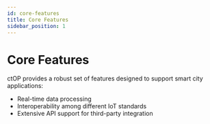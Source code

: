 ```yaml
---
id: core-features
title: Core Features
sidebar_position: 1
---
```


# Core Features

ctOP provides a robust set of features designed to support smart city applications:
- Real-time data processing
- Interoperability among different IoT standards
- Extensive API support for third-party integration
